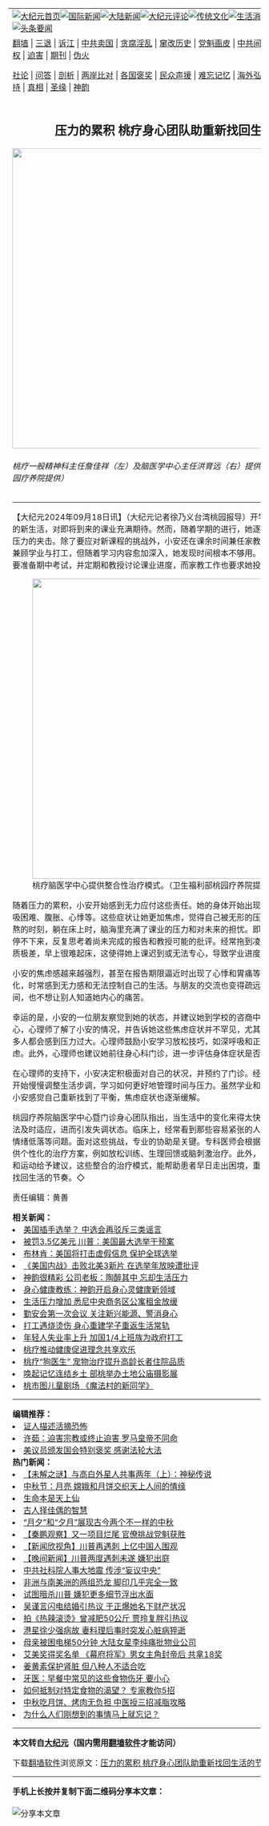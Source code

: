 <a name="1" id="1" target="_blank"></a><span id="1"></span>
<table align=center border="0"><tr><td colspan="2" VALIGN=TOP><a href="https://github.com/1992513/djy/blob/master/gb/nf1351518.md#1"><img src="https://raw.githubusercontent.com/1992513/www/master/t/djy/1.jpg" title="大纪元首页" alt="大纪元首页"></a><a href="https://github.com/1992513/djy/blob/master/gb/n24hr.md#1"><img src="https://raw.githubusercontent.com/1992513/www/master/t/djy/3.jpg" title="国际新闻" alt="国际新闻"></a><a href="https://github.com/1992513/djy/blob/master/gb/nsc413.md#1"><img src="https://raw.githubusercontent.com/1992513/www/master/t/djy/4.jpg" title="大陆新闻" alt="大陆新闻"></a><a href="https://github.com/1992513/djy/blob/master/gb/news392.md#1"><img src="https://raw.githubusercontent.com/1992513/www/master/t/djy/5.jpg" title="大纪元评论" alt="大纪元评论"></a><a href="https://github.com/1992513/djy/blob/master/gb/news2007.md#1"><img src="https://raw.githubusercontent.com/1992513/www/master/t/djy/6.jpg" title="传统文化" alt="传统文化"></a><a href="https://github.com/1992513/djy/blob/master/gb/news2008.md#1"><img src="https://raw.githubusercontent.com/1992513/www/master/t/djy/7.jpg" title="生活消费" alt="生活消费"></a><a href="https://github.com/1992513/djy/blob/master/gb/ncyule.md#1"><img src="https://raw.githubusercontent.com/1992513/www/master/t/djy/8.jpg" title="娱乐休闲" alt="娱乐休闲"></a><a href="https://github.com/1992513/djy/blob/master/gb/nsc1002.md#1"><img src="https://raw.githubusercontent.com/1992513/www/master/t/djy/9.jpg" title="健康" alt="健康"></a><a href="https://github.com/1992513/djy/blob/master/gb/nf6092.md#1"><img src="https://raw.githubusercontent.com/1992513/www/master/t/djy/10a.jpg" title="独家" alt="独家"></a><a href="https://github.com/1992513/djy/blob/master/gb/nf4514.md#1"><img src="https://raw.githubusercontent.com/1992513/www/master/t/djy/12a.jpg" title="头条要闻" alt="头条要闻"></a></td></tr>
<tr><td colspan="2" VALIGN=TOP><a target="_blank" href="https://github.com/1992513/www/blob/master/README.md?zsrh#1">翻墙</a> | <a target="_blank" href="https://github.com/1992513/djy/blob/master/gb/nf5657.md#1">三退</a> | <a target="_blank" href="https://github.com/1992513/djy/blob/master/gb/nf6124.md#1">诉江</a> | <a target="_blank" href="https://github.com/1992513/djy/blob/master/gb/nf1176117.md#1">中共卖国</a> | <a target="_blank" href="https://github.com/1992513/djy/blob/master/gb/nf5773.md#1">贪腐淫乱</a> | <a target="_blank" href="https://github.com/1992513/djy/blob/master/gb/nf1176115.md#1">窜改历史</a> | <a target="_blank" href="https://github.com/1992513/djy/blob/master/gb/nf1176107.md#1">党魁画皮</a> | <a target="_blank" href="https://github.com/1992513/djy/blob/master/gb/nf1320400.md#1">中共间谍</a> | <a target="_blank" href="https://github.com/1992513/djy/blob/master/gb/nf1176114.md#1">破坏传统</a> | <a target="_blank" href="https://github.com/1992513/ntdtv/blob/master/gb/prog447_1.md#1">恶贯满盈</a> | <a target="_blank" href="https://github.com/1992513/djy/blob/master/gb/ncid278.md#1">人权</a> | <a target="_blank" href="https://github.com/1992513/djy/blob/master/gb/nf1176111.md#1">迫害</a> | <a target="_blank" href="https://gitlab.com/szzdlab/mh-qikan/blob/master/README.md#1">期刊</a> | <a target="_blank" href="https://github.com/1992513/djy/blob/master/gb/nf5562.md#1">伪火</a></p><p><a target="_blank" href="https://github.com/1992513/djy/blob/master/gb/9p.md#1">社论</a> | <a target="_blank" href="https://github.com/1992513/djy/blob/master/gb/nf4378.md#1">问答</a> | <a target="_blank" href="https://github.com/1992513/djy/blob/master/gb/nf5792.md#1">剖析</a> | <a target="_blank" href="https://github.com/1992513/djy/blob/master/gb/nf5735.md#1">两岸比对</a> | <a target="_blank" href="https://github.com/1992513/djy/blob/master/gb/nf6119.md#1">各国褒奖</a> | <a target="_blank" href="https://github.com/1992513/djy/blob/master/gb/nf6120.md#1">民众声援</a> | <a target="_blank" href="https://github.com/1992513/djy/blob/master/gb/nf1188594.md#1">难忘记忆</a> | <a target="_blank" href="https://github.com/1992513/djy/blob/master/gb/nf3180.md#1">海外弘传</a> | <a target="_blank" href="https://github.com/1992513/djy/blob/master/gb/nf5410.md#1">万人上访</a> | <a target="_blank" href="https://github.com/1992513/www/blob/master/README.md?zsrh#1">平台首页</a> | <a target="_blank" href="https://github.com/1992513/djy/blob/master/gb/nf4386.md#1">支持</a> | <a target="_blank" href="https://github.com/1992513/djy/blob/master/gb/nf4389.md#1">真相</a> | <a target="_blank" href="https://github.com/1992513/djy/blob/master/gb/nf5790.md#1">圣缘</a> | <a target="_blank" href="https://github.com/1992513/djy/blob/master/gb/nf4786.md#1">神韵</a></td></tr>
<tr><td VALIGN=TOP width="626"><h2 align=center>压力的累积 桃疗身心团队助重新找回生活的节奏</h2>
<img width="600" src="https://i.epochtimes.com/assets/uploads/2024/09/id14333284-709618-600x400.jpg" />
<h6>桃疗一般精神科主任詹佳祥（左）及脑医学中心主任洪育远（右）提供优质诊疗。（卫生福利部桃园疗养院提供）
</h6>
<hr>
<p>【大纪元2024年09月18日讯】（大纪元记者徐乃义台湾桃园报导）开学后，小安进入了研究所的新生活，对即将到来的课业充满期待。然而，随着学期的进行，她逐渐感受到繁重课业与生活压力的夹击。除了要应对新课程的挑战外，小安还在课余时间兼任家教工作。她原以为自己可以兼顾学业与打工，但随着学习内容愈加深入，她发现时间根本不够用。每周都有报告和作业，还要准备期中考试，并定期和教授讨论课业进度，而家教工作也要求她投入相当的时间和精力。</p>
<figure id="attachment_14333285" aria-describedby="caption-attachment-14333285" style="width: 600px" class="wp-caption aligncenter"><a target="_blank" href="https://i.epochtimes.com/assets/uploads/2024/09/id14333285-709619.jpg"><img loading="lazy" decoding="async" class=" wp-image-14333285" src="https://i.epochtimes.com/assets/uploads/2024/09/id14333285-709619.jpg" alt="" width="600" b="477" /></a><figcaption id="caption-attachment-14333285" class="wp-caption-text">桃疗脑医学中心提供整合性治疗模式。（卫生福利部桃园疗养院提供）</figcaption></figure>
<p>随着压力的累积，小安开始感到无力应付这些责任。她的身体开始出现各种不适，像是胸闷、呼吸困难、腹胀、心悸等。这些症状让她更加焦虑，觉得自己被无形的压力压垮。夜晚成了她最煎熬的时刻，躺在床上时，脑海里充满了课业的压力和对未来的担忧。即便躺下了，她的思绪依然停不下来，反复思考着尚未完成的报告和教授可能的批评。经常拖到凌晨才勉强入睡，但睡眠品质极差，早上很难起床，这使得她上课迟到或无法专心，导致学业进度落后，形成恶性循环。</p>
<p>小安的焦虑感越来越强烈，甚至在报告期限逼近时出现了心悸和胃痛等症状。她开始变得情绪化，时常感到无力感和无法控制自己的生活。与朋友的交流也变得疏远，因为她觉得自己没有时间，也不想让别人知道她内心的痛苦。</p>
<p>幸运的是，小安的一位朋友察觉到她的状态，并建议她到学校的咨商中心寻求帮助。在咨商中心，心理师了解了小安的情况，并告诉她这些焦虑症状并不罕见，尤其是在面对重大转变时，许多人都会感到压力过大。心理师鼓励小安学习放松技巧，如深呼吸和正念冥想，来帮助她缓解焦虑。此外，心理师也建议她前往身心科门诊，进一步评估身体症状是否需要医疗介入。</p>
<p>在心理师的支持下，小安决定积极面对自己的状况，并预约了门诊。经过专业的诊断和治疗，她开始慢慢调整生活步调，学习如何更好地管理时间与压力。虽然学业和打工的压力依然存在，但小安感觉自己重新找到了平衡，焦虑症状也逐渐缓解。</p>
<p>桃园疗养院脑医学中心暨门诊身心团队指出，当生活中的变化来得太快、太突然时，身心可能无法及时适应，进而引发失调状态。临床上，经常看到那些容易紧张的人更容易遭遇焦虑、失眠和情绪低落等问题。面对这些挑战，专业的协助是关键。专科医师会根据每个个案的具体情况，提供个性化的治疗方案，例如放松训练、生理回馈或脑刺激治疗。此外，还会针对个案的生活作息和运动给予建议，这些整合的治疗模式，能帮助患者早日走出困境，重回健康的生活轨道，重新找回生活的节奏。◇</p>
<p>责任编辑：黄善</p>
<strong>相关新闻：</strong>
<li><a href="https://github.com/1992513/djy/blob/master/gb/24/1/10/n14155232.md#1">美国插手选举？ 中选会再驳斥三类谣言</a></li>
<li><a href="https://github.com/1992513/djy/blob/master/gb/24/2/17/n14182980.md#1">被罚3.5亿美元 川普：美国最大选举干预案</a></li>
<li><a href="https://github.com/1992513/djy/blob/master/gb/24/3/18/n14205417.md#1">布林肯：美国将打击虚假信息 保护全球选举</a></li>
<li><a href="https://github.com/1992513/djy/blob/master/gb/24/4/22/n14231293.md#1">《美国内战》击败北美3新片 在选举年放映遭批评</a></li>
<li><a href="https://github.com/1992513/djy/blob/master/gb/24/1/7/n14152922.md#1">神韵很精彩 公司老板：陶醉其中 忘却生活压力</a></li>
<li><a href="https://github.com/1992513/djy/blob/master/gb/24/4/30/n14237523.md#1">身心健康教练：神韵开启身心灵健康新领域</a></li>
<li><a href="https://github.com/1992513/djy/blob/master/gb/24/6/21/n14274791.md#1">生活压力增加 悉尼中央商务区公寓租金放缓</a></li>
<li><a href="https://github.com/1992513/djy/blob/master/gb/24/6/27/n14278721.md#1">勤安会第一次会议 关注新兴能源、警消身心</a></li>
<li><a href="https://github.com/1992513/djy/blob/master/gb/24/7/31/n14302148.md#1">打工遇烧烫伤 身心重建学子重返生活常轨</a></li>
<li><a href="https://github.com/1992513/djy/blob/master/gb/24/8/12/n14309893.md#1">年轻人失业率上升 加国1/4上班族为政府打工</a></li>
<li><a href="https://github.com/1992513/djy/blob/master/gb/24/9/5/n14324564.md#1">桃疗推动健康促进理念共享欢乐</a></li>
<li><a href="https://github.com/1992513/djy/blob/master/gb/24/9/11/n14328038.md#1">桃疗“狗医生” 宠物治疗提升高龄长者住院品质</a></li>
<li><a href="https://github.com/1992513/djy/blob/master/gb/24/9/18/n14333280.md#1">唤起记忆连结乡土 部桃举办土地公庙摄影展</a></li>
<li><a href="https://github.com/1992513/djy/blob/master/gb/24/9/18/n14333263.md#1">桃市图儿童剧场 《魔法村的新同学》</a></li>
<hr>
<strong>编辑推荐：</strong>
<li><a href="https://github.com/1992513/djy/blob/master/gb/16/8/7/n8177641.md?dfh#1" target="_blank">证人描述活摘恐怖</a></li><li><a href="https://github.com/1992513/djy/blob/master/gb/18/3/31/n10267172.md#1" target="_blank">许茹：迫害宗教或终止迫害 罗马皇帝不同命</a></li><li><a href="https://github.com/1992513/djy/blob/master/gb/19/5/28/n11285941.md#1" target="_blank">美议员颁发国会特别褒奖 感谢法轮大法</a></li>
<strong>热门新闻：</strong>
<li><a href="https://github.com/1992513/djy/blob/master/gb/24/9/13/n14330096.md#1">【未解之谜】与高白外星人共事两年（上）：神秘传说</a></li>
<li><a href="https://github.com/1992513/djy/blob/master/gb/24/9/10/n14327659.md#1">中秋节：月亮 嫦娥和月饼交织天上人间的情缘</a></li>
<li><a href="https://github.com/1992513/djy/blob/master/gb/24/9/9/n14326640.md#1">生命本是天上仙</a></li>
<li><a href="https://github.com/1992513/djy/blob/master/gb/24/9/7/n14325852.md#1">古人择佳偶的智慧</a></li>
<li><a href="https://github.com/1992513/djy/blob/master/gb/24/9/13/n14329618.md#1">“月夕”和“夕月”展现古今两个不一样的中秋</a></li>
<li><a href="https://github.com/1992513/djy/blob/master/gb/24/9/17/n14333109.md#1">【秦鹏观察】又一项目烂尾 官僚挑战党魁获胜</a></li>
<li><a href="https://github.com/1992513/djy/blob/master/gb/24/9/17/n14332218.md#1">【新闻欣视角】川普再遇刺 上亿中国人围观</a></li>
<li><a href="https://github.com/1992513/djy/blob/master/gb/24/9/14/n14330402.md#1">【晚间新闻】川普两度遇刺未遂 嫌犯出庭</a></li>
<li><a href="https://github.com/1992513/djy/blob/master/gb/24/9/16/n14331438.md#1">中共社科院人事大地震 传涉“妄议中央”</a></li>
<li><a href="https://github.com/1992513/djy/blob/master/gb/24/9/15/n14330904.md#1">非洲与南美洲的两组恐龙 脚印几乎完全一致</a></li>
<li><a href="https://github.com/1992513/djy/blob/master/gb/24/9/16/n14331159.md#1">试图暗杀川普 嫌犯更多细节浮出水面</a></li>
<li><a href="https://github.com/1992513/djy/blob/master/gb/24/9/14/n14330525.md#1">吴谨言闪电结婚引热议 于正爆她名下财产状况</a></li>
<li><a href="https://github.com/1992513/djy/blob/master/gb/24/9/16/n14332175.md#1">拍《热辣滚烫》曾减肥50公斤 贾玲复胖引热议</a></li>
<li><a href="https://github.com/1992513/djy/blob/master/gb/24/9/15/n14330971.md#1">港星徐少强病故 妻料理后事时突发心脏病猝逝</a></li>
<li><a href="https://github.com/1992513/djy/blob/master/gb/24/9/14/n14330432.md#1">母亲被困电梯50分钟 大陆女星李纯痛批物业公司</a></li>
<li><a href="https://github.com/1992513/djy/blob/master/gb/24/9/16/n14331237.md#1">艾美奖得奖名单 《幕府将军》男女主角封帝后 共拿18奖</a></li>
<li><a href="https://github.com/1992513/djy/blob/master/gb/24/9/9/n14327141.md#1">姜黄素保护肾脏 但八种人不适合吃</a></li>
<li><a href="https://github.com/1992513/djy/blob/master/gb/24/9/16/n14331412.md#1">牙医：早餐中常见的这些食物伤牙 要小心</a></li>
<li><a href="https://github.com/1992513/djy/blob/master/gb/24/9/15/n14330730.md#1">如何抵制对特定食物的渴望？ 专家教你5招</a></li>
<li><a href="https://github.com/1992513/djy/blob/master/gb/24/9/9/n14327027.md#1">中秋吃月饼、烤肉无负担 中医授三招减脂攻略</a></li>
<li><a href="https://github.com/1992513/djy/blob/master/gb/24/9/17/n14332666.md#1">为什么人们刚想到的事情马上就忘记？</a></li>
<hr>
<strong>本文转自<a href="https://www.epochtimes.com">大纪元</a>（国内需用<a href="https://github.com/1992513/www/blob/master/README.md#8">翻墙软件</a>才能访问）</strong><p>下载<a href="https://github.com/1992513/www/blob/master/README.md#8">翻墙软件</a>浏览原文：<a href="https://www.epochtimes.com/gb/24/9/18/n14333283.htm">压力的累积 桃疗身心团队助重新找回生活的节奏</a></p><hr>
<strong>手机上长按并复制下面二维码分享本文章：</strong><br><br><img src="https://quickchart.io/qr?size=256&text=https://github.com/1992513/djy/blob/master/gb/24/9/18/n14333283.md%231" title="分享本文章"></td><td VALIGN=TOP><a href="https://github.com/1992513/djy/blob/master/gb/16/1/21/n4622075.md?dfh#1" target="_blank"><img src="https://raw.githubusercontent.com/1992513/djy/master/gb/300/wei-f1.jpg" title="中共的伪火骗局"  alt="中共的伪火骗局"></a><br><a href="https://github.com/1992513/www/blob/master/README.md?dfh#9" target="_blank"><img src="https://raw.githubusercontent.com/1992513/djy/master/gb/300/yong-h.jpg" title="永恒的见证"  alt="永恒的见证"></a><br><a href="https://github.com/1992513/djy/blob/master/gb/13/9/29/n3974789.md?dfh#1" target="_blank"><img src="https://raw.githubusercontent.com/1992513/djy/master/gb/300/shang-lnz.jpg" title="善良女子被中共投男牢"  alt="善良女子被中共投男牢"></a><br><a href="https://github.com/1992513/djy/blob/master/gb/16/3/16/n4663449.md?dfh#1" target="_blank"><img src="https://raw.githubusercontent.com/1992513/djy/master/gb/300/huo-z3.jpg" title="警卫目击活摘器官"  alt="警卫目击活摘器官"></a><br><a href="https://github.com/1992513/djy/blob/master/gb/16/8/7/n8177641.md?dfh#1" target="_blank"><img src="https://raw.githubusercontent.com/1992513/djy/master/gb/300/huo-z4.jpg" title="证人描述活摘恐怖"  alt="证人描述活摘恐怖"></a><br><a href="https://github.com/1992513/djy/blob/master/gb/10/4/19/n2881569.md?dfh#1" target="_blank"><img src="https://raw.githubusercontent.com/1992513/djy/master/gb/300/huo-z1.jpg" title="揭开活摘器官黑幕"  alt="揭开活摘器官黑幕"></a><br><a href="https://github.com/1992513/djy/blob/master/gb/10/11/7/n3077476.md?dfh#1" target="_blank"><img src="https://raw.githubusercontent.com/1992513/djy/master/gb/300/ma-ks.jpg" title="马克思的成魔之路"  alt="马克思的成魔之路"></a><br><a href="https://github.com/1992513/djy/blob/master/gb/14/6/9/n4173977.md?dfh#1" target="_blank"><img src="https://raw.githubusercontent.com/1992513/djy/master/gb/300/chang-zs.jpg" title="藏字石 蕴天机"  alt="藏字石 蕴天机"></a><br><a href="https://github.com/1992513/djy/blob/master/gb/18/5/10/n10381511.md?dfh#1" target="_blank"><img src="https://raw.githubusercontent.com/1992513/djy/master/gb/300/st1.jpg" title="关注三亿人三退"  alt="关注三亿人三退"></a><br><a href="https://github.com/1992513/djy/blob/master/gb/18/3/21/n10237682.md?dfh#1" target="_blank"><img src="https://raw.githubusercontent.com/1992513/djy/master/gb/300/jie-t.jpg" title="解体中共复兴中华"  alt="解体中共复兴中华"></a><br><a href="https://github.com/1992513/djy/blob/master/gb/9/2/9/n2422991.md?dfh#1" target="_blank"><img src="https://raw.githubusercontent.com/1992513/djy/master/gb/300/gao-zs.jpg" title="中共迫害良心律师"  alt="中共迫害良心律师"></a><br><a href="https://github.com/1992513/djy/blob/master/gb/18/12/9/n10900044.md?dfh#1" target="_blank"><img src="https://raw.githubusercontent.com/1992513/djy/master/gb/300/sj1.jpg" title="三百多万人举报江泽民"  alt="三百多万人举报江泽民"></a><br><a href="https://github.com/1992513/djy/blob/master/gb/18/8/28/n10672014.md?dfh#1" target="_blank"><img src="https://raw.githubusercontent.com/1992513/djy/master/gb/300/sj2.jpg" title="这些官员为何起诉江泽民"  alt="这些官员为何起诉江泽民"></a><br><a href="https://github.com/1992513/djy/blob/master/gb/8/12/18/n2367165.md?dfh#1" target="_blank"><img src="https://raw.githubusercontent.com/1992513/djy/master/gb/300/liangan.jpg" title="海峡两岸的强烈对比"  alt="海峡两岸的强烈对比"></a><br><a href="https://github.com/1992513/djy/blob/master/gb/15/12/10/n4593139.md?dfh#1" target="_blank"><img src="https://raw.githubusercontent.com/1992513/djy/master/gb/300/jia-ndzl.jpg" title="加拿大总理的贺信"  alt="加拿大总理的贺信"></a><br><a href="https://github.com/1992513/djy/blob/master/gb/11/6/17/n3289382.md?dfh#1" target="_blank"><img src="https://raw.githubusercontent.com/1992513/djy/master/gb/300/xiao-wd.jpg" title="探寻真相兼听则明"  alt="探寻真相兼听则明"></a><br><a href="https://github.com/1992513/djy/blob/master/gb/18/10/27/n10812623.md?dfh#1" target="_blank"><img src="https://raw.githubusercontent.com/1992513/djy/master/gb/300/yindu.jpg" title="印度媒体报道东方"  alt="印度媒体报道东方"></a><br><a href="https://github.com/1992513/djy/blob/master/gb/18/6/9/n10469652.md?dfh#1" target="_blank"><img src="https://raw.githubusercontent.com/1992513/djy/master/gb/300/xie-j.jpg" title="不一样的海外校园"  alt="不一样的海外校园"></a><br><a href="https://github.com/1992513/djy/blob/master/gb/7/4/5/n1669415.md?dfh#1" target="_blank"><img src="https://raw.githubusercontent.com/1992513/djy/master/gb/300/li-up.jpg" title="从大师到徒弟的传奇"  alt="从大师到徒弟的传奇"></a><br><a href="https://github.com/1992513/djy/blob/master/gb/17/5/26/n9191512.md?dfh#1" target="_blank"><img src="https://raw.githubusercontent.com/1992513/djy/master/gb/300/zfl2.jpg" title="亿万人与东方一本奇书"  alt="亿万人与东方一本奇书"></a><br><a href="https://github.com/1992513/djy/blob/master/gb/13/11/27/n4020290.md?dfh#1" target="_blank"><img src="https://raw.githubusercontent.com/1992513/djy/master/gb/300/zhen-h.jpg" title="大陆见不到的震撼场面"  alt="大陆见不到的震撼场面"></a><br><a href="https://github.com/1992513/djy/blob/master/gb/15/7/17/n4482910.md?dfh#1" target="_blank"><img src="https://raw.githubusercontent.com/1992513/djy/master/gb/300/dalu-sk.jpg" title="人心向善 大陆当初盛况"  alt="人心向善 大陆当初盛况"></a><br><a href="https://github.com/1992513/djy/blob/master/gb/19/1/5/n10955468.md?dfh#1" target="_blank"><img src="https://raw.githubusercontent.com/1992513/djy/master/gb/300/zfl1.jpg" title="追寻真理 这书讲什么"  alt="追寻真理 这书讲什么"></a><br><a href="https://github.com/1992513/www/blob/master/README.md?dfh#1" target="_blank"><img src="https://raw.githubusercontent.com/1992513/djy/master/gb/300/fq1.jpg" title="下载免费翻墙软件"  alt="下载免费翻墙软件"></a><br></td></tr></table>

